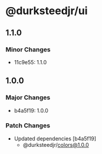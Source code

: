 # @durksteedjr/ui

## 1.1.0

### Minor Changes

- 11c9e55: 1.1.0

## 1.0.0

### Major Changes

- b4a5f19: 1.0.0

### Patch Changes

- Updated dependencies [b4a5f19]
  - @durksteedjr/colors@1.0.0
